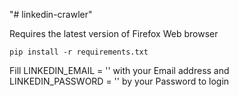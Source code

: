 "# linkedin-crawler" 

Requires the latest version of Firefox Web browser

`pip install -r requirements.txt`

Fill LINKEDIN_EMAIL = '' with your Email address
and LINKEDIN_PASSWORD = '' by your Password to login